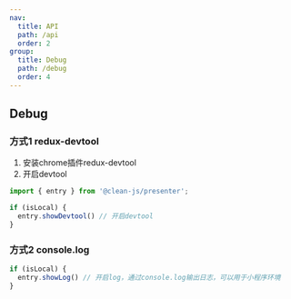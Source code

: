 ```yaml
---
nav:
  title: API
  path: /api
  order: 2
group:
  title: Debug
  path: /debug
  order: 4
---
```


## Debug

### 方式1 redux-devtool
1. 安装chrome插件redux-devtool
2. 开启devtool
```typescript
import { entry } from '@clean-js/presenter';

if (isLocal) {
  entry.showDevtool() // 开启devtool
}
```
### 方式2 console.log
```typescript
if (isLocal) {
  entry.showLog() // 开启log，通过console.log输出日志，可以用于小程序环境
}
```